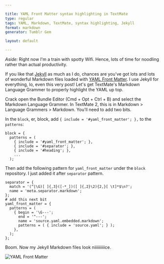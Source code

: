 ```yaml
---

title: YAML Front Matter syntax highlighting in TextMate
type: regular
tags: YAML, Markdown, TextMate, syntax highlighting, Jekyll
format: markdown
generator: Tumblr Gem

layout: default

---
```


_Aside:_ Right now I'm a train with spotty Wifi. Hence, lots of time for noodling rather than actual productivity.

If you like that [Jekyll](https://github.com/mojombo/jekyll) as much as I do, chances are you've got lots and lots of wonderful Markdown files loaded with [YAML Front Matter](https://github.com/mojombo/jekyll/wiki/YAML-Front-Matter). I use Jekyll for everything, lo, even this very post! Let's get TextMate's Markdown Language Grammer to properly highlight the YAML up top.

Crack open the Bundle Editor (Cmd + Opt + Ctrl + B) and select the Markdown Language Grammer. In TextMate 2, this is in  Markdown > Language Grammers > Markdown. You'll need to add two bits.

In the `block`, er, block, add `{ include = '#yaml_front_matter'; },` to the `patterns`:

    block = {
      patterns = (
        { include = '#yaml_front_matter'; },
        { include = '#separator'; },
        { include = '#heading'; },
        ...
      );

Then add the following pattern for `yaml_front_matter` under the `block` repository. I just added it after `separator` pattern.

    separator = {
      match = '(^|\G)[ ]{,3}([-*_])([ ]{,2}\2){2,}[ \t]*$\n?';
      name = 'meta.separator.markdown';
    };
    # add this next bit
    yaml_front_matter = {
      patterns = (
        { begin = '\G---';
          end = '^---';
          name = 'source.yaml.embedded.markdown';
          patterns = ( { include = 'source.yaml'; } );
        },
      );
    };

Boom. Now my Jekyll Markdown files look niiiiiiiiiice.

![YAML Front Matter](http://i.imgur.com/vyYAK.png)
